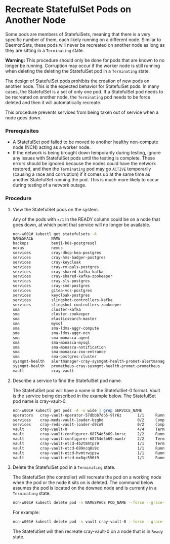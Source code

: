 # Recreate StatefulSet Pods on Another Node

Some pods are members of StatefulSets, meaning that there is a very specific number of them, each likely running on a different node. Similar to DaemonSets, these pods will never be recreated on another node as long as they are sitting in a `Terminating` state.

**Warning:** This procedure should only be done for pods that are known to no longer be running. Corruption may occur if the worker node is still running when deleting the deleting the StatefulSet pod in a `Terminating` state.

The design of StatefulSet pods prohibits the creation of new pods on another node. This is the expected behavior for StatefulSet pods. In many cases, the StatefulSet is a set of only one pod. If a StatefulSet pod needs to be recreated on another node, the `Terminating` pod needs to be force deleted and then it will automatically recreate.

This procedure prevents services from being taken out of service when a node goes down.

### Prerequisites

-   A StatefulSet pod failed to be moved to another healthy non-compute node \(NCN\) acting as a worker node.
-   If the network is being brought down temporarily during testing, ignore any issues with StatefulSet pods until the testing is complete. These errors should be ignored because the nodes could have the network restored, and then the `Terminating` pod may go `ACTIVE` temporarily \(causing a race and corruption\) if it comes up at the same time as another StatefulSet running the pod. This is much more likely to occur during testing of a network outage.


### Procedure

1.  View the StatefulSet pods on the system.

    Any of the pods with `x/1` in the READY column could be on a node that goes down, at which point that service will no longer be available.

    ```bash
    ncn-w001# kubectl get statefulsets -A
    NAMESPACE        NAME                                                   READY              AGE
    backups          benji-k8s-postgresql                                   1/1                2d14h
    nexus            nexus                                                  1/1                2d14h
    services         cray-dhcp-kea-postgres                                 3/3                2d14h
    services         cray-hms-badger-postgres                               3/3                2d14h
    services         cray-keycloak                                          3/3                2d14h
    services         cray-rm-pals-postgres                                  3/3                2d14h
    services         cray-shared-kafka-kafka                                3/3                2d14h
    services         cray-shared-kafka-zookeeper                            3/3                2d14h
    services         cray-sls-postgres                                      3/3                2d14h
    services         cray-smd-postgres                                      3/3                2d14h
    services         gitea-vcs-postgres                                     1/1                2d14h
    services         keycloak-postgres                                      3/3                2d14h
    services         slingshot-controllers-kafka                            3/3                2d14h
    services         slingshot-controllers-zookeeper                        3/3                2d14h
    sma              cluster-kafka                                          3/3                2d14h
    sma              cluster-zookeeper                                      3/3                2d14h
    sma              elasticsearch-master                                   3/3                2d14h
    sma              mysql                                                  1/1                2d14h
    sma              sma-ldms-aggr-compute                                  1/1                2d14h
    sma              sma-ldms-aggr-ncn                                      1/1                2d14h
    sma              sma-monasca-agent                                      1/1                2d14h
    sma              sma-monasca-mysql                                      1/1                2d14h
    sma              sma-monasca-notification                               1/1                2d14h
    sma              sma-monasca-zoo-entrance                               1/1                2d14h
    sma              sma-postgres-cluster                                   2/2                96s
    sysmgmt-health   alertmanager-cray-sysmgmt-health-promet-alertmanager   1/1                2d14h
    sysmgmt-health   prometheus-cray-sysmgmt-health-promet-prometheus       1/1                2d14h
    vault            cray-vault                                             3/3                2d14h
    ```

2.  Describe a service to find the StatefulSet pod name.

    The StatefulSet pod will have a name in the StatefulSet-0 format. Vault is the service being described in the example below. The StatefulSet pod name is cray-vault-0.

    ```bash
    ncn-w001# kubectl get pods -A -o wide | grep SERVICE_NAME
    operators   cray-vault-operator-57dbbb7db5-9lr6z       1/1     Running        0    5d18h   10.40.0.11    ncn-w002   <none>  <none>
    services    cray-meds-vault-loader-bzgbd               0/2     Completed      0    5d18h   10.40.0.24    ncn-w002   <none>  <none>
    services    cray-reds-vault-loader-d9cn9               0/2     Completed      0    5d18h   10.40.0.25    ncn-w002   <none>  <none>
    vault       cray-vault-0                               4/4     Terminating    7    5d18h   10.42.0.21    ncn-w003   <none>  <none>
    vault       cray-vault-configurer-68754d5b69-knrsc     2/2     Running        0    92m     10.40.0.103   ncn-w002   <none>  <none>
    vault       cray-vault-configurer-68754d5b69-mwmlr     2/2     Terminating    0    5d18h   10.42.0.22    ncn-w003   <none>  <none>
    vault       cray-vault-etcd-4b2t84tp79                 1/1     Terminating    0    5d18h   10.42.0.27    ncn-w003   <none>  <none>
    vault       cray-vault-etcd-699ncq8s9c                 1/1     Running        0    5d18h   10.40.0.17    ncn-w002   <none>  <none>
    vault       cray-vault-etcd-hvmtrwjpsw                 1/1     Running        0    92m     10.47.0.110   ncn-w001   <none>  <none>
    vault       cray-vault-etcd-mx8qc596t9                 1/1     Running        0    5d18h   10.47.0.23    ncn-w001   <none>  <none>
    ```

3.  Delete the StatefulSet pod in a `Terminating` state.

    The StatefulSet \(the controller\) will recreate the pod on a working node when the pod or the node it sits on is deleted. The command below assumes the pod is located on the downed node and is currently in a `Terminating` state.

    ```bash
    ncn-w001# kubectl delete pod -n NAMESPACE POD_NAME --force --grace-period 0
    ```

    For example:

    ```bash
    ncn-w001# kubectl delete pod -n vault cray-vault-0 --force --grace-period 0
    ```

    The StatefulSet will then recreate cray-vault-0 on a node that is in `Ready` state.

